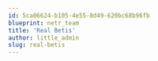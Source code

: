```yaml
---
id: 5ca06624-b105-4e55-8d49-620bc68b96fb
blueprint: netr_team
title: 'Real Betis'
author: little_admin
slug: real-betis
---
```

